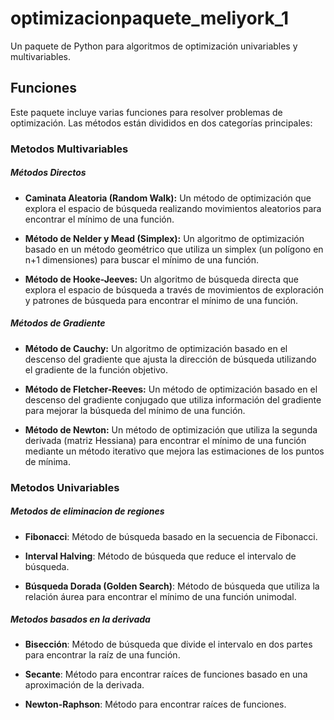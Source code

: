 # optimizacionpaquete_meliyork_1

Un paquete de Python para algoritmos de optimización univariables y multivariables.

## Funciones

Este paquete incluye varias funciones para resolver problemas de optimización. Las métodos están divididos en dos categorías principales:

### Metodos Multivariables
##### Métodos Directos

- **Caminata Aleatoria (Random Walk):**
  Un método de optimización que explora el espacio de búsqueda realizando movimientos aleatorios para encontrar el mínimo de una función.

- **Método de Nelder y Mead (Simplex):**
  Un algoritmo de optimización basado en un método geométrico que utiliza un simplex (un polígono en n+1 dimensiones) para buscar el mínimo de una función.

- **Método de Hooke-Jeeves:**
  Un algoritmo de búsqueda directa que explora el espacio de búsqueda a través de movimientos de exploración y patrones de búsqueda para encontrar el mínimo de una función.

##### Métodos de Gradiente

- **Método de Cauchy:**
  Un algoritmo de optimización basado en el descenso del gradiente que ajusta la dirección de búsqueda utilizando el gradiente de la función objetivo.

- **Método de Fletcher-Reeves:**
  Un método de optimización basado en el descenso del gradiente conjugado que utiliza información del gradiente para mejorar la búsqueda del mínimo de una función.

- **Método de Newton:**
  Un método de optimización que utiliza la segunda derivada (matriz Hessiana) para encontrar el mínimo de una función mediante un método iterativo que mejora las estimaciones de los puntos de mínima.


### Metodos Univariables
##### Metodos de eliminacion de regiones
- **Fibonacci**: Método de búsqueda basado en la secuencia de Fibonacci.

- **Interval Halving**: Método de búsqueda que reduce el intervalo de búsqueda.

- **Búsqueda Dorada (Golden Search)**: Método de búsqueda que utiliza la relación áurea para encontrar el mínimo de una función unimodal.

##### Metodos basados en la derivada
- **Bisección**: Método de búsqueda que divide el intervalo en dos partes para encontrar la raíz de una función.

- **Secante**: Método para encontrar raíces de funciones basado en una aproximación de la derivada.

- **Newton-Raphson**: Método para encontrar raíces de funciones.


